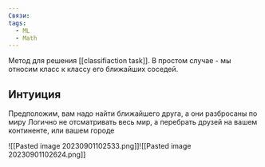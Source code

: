 ```yaml
---
Связи: 
tags:
  - ML
  - Math
---
```

Метод для решения [[classifiaction task]]. В простом случае - мы относим класс к классу его ближайших соседей.

## Интуиция
Предположим, вам надо найти ближайшего друга, а они разбросаны по миру
Логично не отсматривать весь мир, а перебрать друзей на вашем континенте, или вашем городе


![[Pasted image 20230901102533.png]]![[Pasted image 20230901102624.png]]